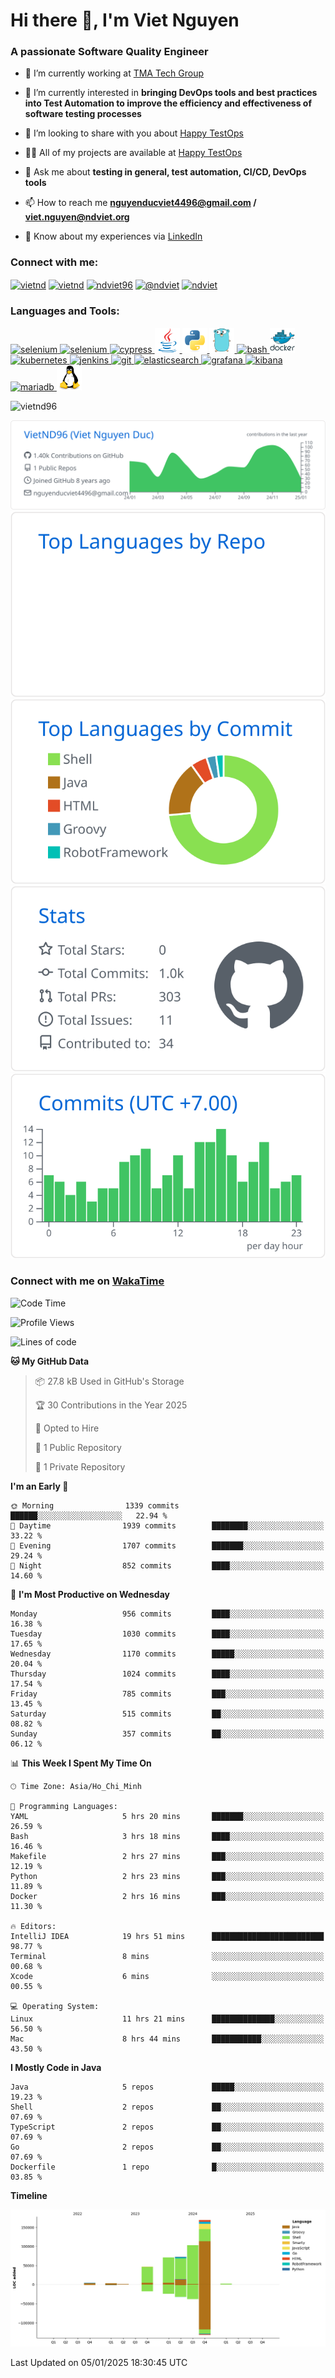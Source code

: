 <h1 align="left">Hi there 👋, I'm Viet Nguyen</h1>
<h3 align="left">A passionate Software Quality Engineer</h3>

- 🔭 I’m currently working at [TMA Tech Group](https://www.tmasolutions.vn/)

- 🌱 I’m currently interested in **bringing DevOps tools and best practices into Test Automation to improve the
  efficiency and effectiveness of software testing processes**

- 👯 I’m looking to share with you about [Happy TestOps](https://github.com/ndviet)

- 👨‍💻 All of my projects are available at [Happy TestOps](https://github.com/ndviet)

- 💬 Ask me about **testing in general, test automation, CI/CD, DevOps tools**

- 📫 How to reach me **nguyenducviet4496@gmail.com / viet.nguyen@ndviet.org**

- 📄 Know about my experiences via [LinkedIn](https://www.linkedin.com/in/vietnd96/)

<h3 align="left">Connect with me:</h3>
<p align="left">
<a href="https://linkedin.com/in/vietnd96" target="blank"><img align="center" src="https://raw.githubusercontent.com/rahuldkjain/github-profile-readme-generator/master/src/images/icons/Social/linked-in-alt.svg" alt="vietnd" height="30" width="40" /></a>
<a href="https://fb.com/vietnd96" target="blank"><img align="center" src="https://raw.githubusercontent.com/rahuldkjain/github-profile-readme-generator/master/src/images/icons/Social/facebook.svg" alt="vietnd" height="30" width="40" /></a>
<a href="https://instagram.com/vietnd96" target="blank"><img align="center" src="https://raw.githubusercontent.com/rahuldkjain/github-profile-readme-generator/master/src/images/icons/Social/instagram.svg" alt="ndviet96" height="30" width="40" /></a>
<a href="https://medium.com/@ndviet" target="blank"><img align="center" src="https://raw.githubusercontent.com/rahuldkjain/github-profile-readme-generator/master/src/images/icons/Social/medium.svg" alt="@ndviet" height="30" width="40" /></a>
<a href="https://dev.to/ndviet" target="blank"><img align="center" src="https://raw.githubusercontent.com/rahuldkjain/github-profile-readme-generator/master/src/images/icons/Social/devto.svg" alt="ndviet" height="30" width="40" /></a>
</p>

<h3 align="left">Languages and Tools:</h3>
<p align="left">  
  <a href="https://www.selenium.dev" target="_blank" rel="noreferrer"> <img src="https://raw.githubusercontent.com/SeleniumHQ/docker-selenium/trunk/logo.png" alt="selenium" width="40" height="40"/> </a> 
  <a href="https://playwright.dev" target="_blank" rel="noreferrer"> <img src="https://playwright.dev/img/playwright-logo.svg" alt="selenium" width="40" height="40"/> </a>  
  <a href="https://www.cypress.io" target="_blank" rel="noreferrer"> <img src="https://avatars.githubusercontent.com/u/8908513" alt="cypress" width="40" height="40"/> </a> 
  <a href="https://www.java.com" target="_blank" rel="noreferrer"> <img src="https://raw.githubusercontent.com/devicons/devicon/master/icons/java/java-original.svg" alt="java" width="40" height="40"/> </a>
  <a href="https://www.python.org" target="_blank" rel="noreferrer"> <img src="https://raw.githubusercontent.com/devicons/devicon/master/icons/python/python-original.svg" alt="python" width="40" height="40"/> </a>
  <a href="https://golang.org" target="_blank" rel="noreferrer"> <img src="https://raw.githubusercontent.com/devicons/devicon/master/icons/go/go-original.svg" alt="go" width="40" height="40"/> </a> 
  <a href="https://www.gnu.org/software/bash/" target="_blank" rel="noreferrer"> <img src="https://www.vectorlogo.zone/logos/gnu_bash/gnu_bash-icon.svg" alt="bash" width="40" height="40"/> </a>
  <a href="https://www.docker.com/" target="_blank" rel="noreferrer"> <img src="https://raw.githubusercontent.com/devicons/devicon/master/icons/docker/docker-original-wordmark.svg" alt="docker" width="40" height="40"/> </a>  
  <a href="https://kubernetes.io" target="_blank" rel="noreferrer"> <img src="https://www.vectorlogo.zone/logos/kubernetes/kubernetes-icon.svg" alt="kubernetes" width="40" height="40"/> </a>  
  <a href="https://www.jenkins.io" target="_blank" rel="noreferrer"> <img src="https://www.vectorlogo.zone/logos/jenkins/jenkins-icon.svg" alt="jenkins" width="40" height="40"/> </a> 
  <a href="https://git-scm.com/" target="_blank" rel="noreferrer"> <img src="https://www.vectorlogo.zone/logos/git-scm/git-scm-icon.svg" alt="git" width="40" height="40"/> </a> 
  <a href="https://www.elastic.co" target="_blank" rel="noreferrer"> <img src="https://www.vectorlogo.zone/logos/elastic/elastic-icon.svg" alt="elasticsearch" width="40" height="40"/> </a> 
  <a href="https://grafana.com" target="_blank" rel="noreferrer"> <img src="https://www.vectorlogo.zone/logos/grafana/grafana-icon.svg" alt="grafana" width="40" height="40"/> </a> 
  <a href="https://www.elastic.co/kibana" target="_blank" rel="noreferrer"> <img src="https://www.vectorlogo.zone/logos/elasticco_kibana/elasticco_kibana-icon.svg" alt="kibana" width="40" height="40"/> </a>
  <a href="https://mariadb.org/" target="_blank" rel="noreferrer"> <img src="https://www.vectorlogo.zone/logos/mariadb/mariadb-icon.svg" alt="mariadb" width="40" height="40"/> </a> 
  <a href="https://www.linux.org/" target="_blank" rel="noreferrer"> <img src="https://raw.githubusercontent.com/devicons/devicon/master/icons/linux/linux-original.svg" alt="linux" width="40" height="40"/> </a> 
</p>

<p align="left"> <img src="https://komarev.com/ghpvc/?username=vietnd96&label=GitHub%20Profile%20Views&color=0e75b6&style=flat" alt="vietnd96" /> </p>

[![](https://raw.githubusercontent.com/vietnd96/vietnd96/main/profile-summary-card-output/github/0-profile-details.svg)](#)
[![](https://raw.githubusercontent.com/vietnd96/vietnd96/main/profile-summary-card-output/github/1-repos-per-language.svg)](#)
[![](https://raw.githubusercontent.com/vietnd96/vietnd96/main/profile-summary-card-output/github/2-most-commit-language.svg)](#)
[![](https://raw.githubusercontent.com/vietnd96/vietnd96/main/profile-summary-card-output/github/3-stats.svg)](#)
[![](https://raw.githubusercontent.com/vietnd96/vietnd96/main/profile-summary-card-output/github/4-productive-time.svg)](#)

<h3 align="left">Connect with me on <a href="https://wakatime.com/@vietnd96" target="_blank" rel="noreferrer">
WakaTime</a> </h3>

<!--START_SECTION:waka-->
![Code Time](http://img.shields.io/badge/Code%20Time-2%2C057%20hrs%203%20mins-blue)

![Profile Views](http://img.shields.io/badge/Profile%20Views-3-blue)

![Lines of code](https://img.shields.io/badge/From%20Hello%20World%20I%27ve%20Written-476.7%20thousand%20lines%20of%20code-blue)

**🐱 My GitHub Data** 

> 📦 27.8 kB Used in GitHub's Storage 
 > 
> 🏆 30 Contributions in the Year 2025
 > 
> 💼 Opted to Hire
 > 
> 📜 1 Public Repository 
 > 
> 🔑 1 Private Repository 
 > 
**I'm an Early 🐤** 

```text
🌞 Morning                1339 commits        ██████░░░░░░░░░░░░░░░░░░░   22.94 % 
🌆 Daytime                1939 commits        ████████░░░░░░░░░░░░░░░░░   33.22 % 
🌃 Evening                1707 commits        ███████░░░░░░░░░░░░░░░░░░   29.24 % 
🌙 Night                  852 commits         ████░░░░░░░░░░░░░░░░░░░░░   14.60 % 
```
📅 **I'm Most Productive on Wednesday** 

```text
Monday                   956 commits         ████░░░░░░░░░░░░░░░░░░░░░   16.38 % 
Tuesday                  1030 commits        ████░░░░░░░░░░░░░░░░░░░░░   17.65 % 
Wednesday                1170 commits        █████░░░░░░░░░░░░░░░░░░░░   20.04 % 
Thursday                 1024 commits        ████░░░░░░░░░░░░░░░░░░░░░   17.54 % 
Friday                   785 commits         ███░░░░░░░░░░░░░░░░░░░░░░   13.45 % 
Saturday                 515 commits         ██░░░░░░░░░░░░░░░░░░░░░░░   08.82 % 
Sunday                   357 commits         ██░░░░░░░░░░░░░░░░░░░░░░░   06.12 % 
```


📊 **This Week I Spent My Time On** 

```text
🕑︎ Time Zone: Asia/Ho_Chi_Minh

💬 Programming Languages: 
YAML                     5 hrs 20 mins       ███████░░░░░░░░░░░░░░░░░░   26.59 % 
Bash                     3 hrs 18 mins       ████░░░░░░░░░░░░░░░░░░░░░   16.46 % 
Makefile                 2 hrs 27 mins       ███░░░░░░░░░░░░░░░░░░░░░░   12.19 % 
Python                   2 hrs 23 mins       ███░░░░░░░░░░░░░░░░░░░░░░   11.89 % 
Docker                   2 hrs 16 mins       ███░░░░░░░░░░░░░░░░░░░░░░   11.30 % 

🔥 Editors: 
IntelliJ IDEA            19 hrs 51 mins      █████████████████████████   98.77 % 
Terminal                 8 mins              ░░░░░░░░░░░░░░░░░░░░░░░░░   00.68 % 
Xcode                    6 mins              ░░░░░░░░░░░░░░░░░░░░░░░░░   00.55 % 

💻 Operating System: 
Linux                    11 hrs 21 mins      ██████████████░░░░░░░░░░░   56.50 % 
Mac                      8 hrs 44 mins       ███████████░░░░░░░░░░░░░░   43.50 % 
```

**I Mostly Code in Java** 

```text
Java                     5 repos             █████░░░░░░░░░░░░░░░░░░░░   19.23 % 
Shell                    2 repos             ██░░░░░░░░░░░░░░░░░░░░░░░   07.69 % 
TypeScript               2 repos             ██░░░░░░░░░░░░░░░░░░░░░░░   07.69 % 
Go                       2 repos             ██░░░░░░░░░░░░░░░░░░░░░░░   07.69 % 
Dockerfile               1 repo              █░░░░░░░░░░░░░░░░░░░░░░░░   03.85 % 
```



**Timeline**

![Lines of Code chart](https://raw.githubusercontent.com/VietND96/VietND96/main/assets/bar_graph.png)


 Last Updated on 05/01/2025 18:30:45 UTC
<!--END_SECTION:waka-->
